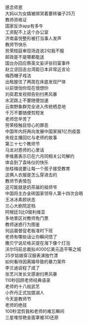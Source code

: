 感念师恩  
大妈以为女婿被绑哭着要转骗子25万  
教师资格证  
国家反诈app有多牛  
工资配不上这个办公室  
济南喜悦整形被打当事人发声  
教师节快乐  
劳荣枝庭审现场连说2句我不服  
邮政是不是哪都能送  
国台办回应蔡英文妄评张钧甯事件  
赵立坚回击台湾距日本非常近言论  
梅西帽子戏法  
出租屋住了两周在床底发现尸体  
以前很怕你现在很想你  
刘奕君发视频告别扫黑风暴  
水泥路上不要随便加速  
云南野象群完全进入传统栖息地  
千万不要随便剪短发  
老师您辛苦了  
劳荣枝触目惊心的罪恶  
中国年内将再向发展中国家捐1亿剂疫苗  
央视主播回忆与老师的故事  
第三十七个教师节  
马龙对恩师的心里话  
李维嘉表示已在六月同相关公司解约  
体会到了袁咏仪的快乐  
张桂梅说要让每一个孩子接受教育  
这俩人衣服是怎么穿进去的  
教师节表情包  
这可能就是奶茶届的祖师爷  
中国将主办金砖国家领导人第十四次会晤  
王冰冰素颜状态  
兰心大剧院定档  
阿根廷3比0玻利维亚  
多地景区对教师免门票  
教师迷惑行为图鉴  
何运晨督促老板准时下班  
老师有哪些话让你瞬间悟了  
撒贝宁说尼格买提在海下像个灯泡  
沃尔玛前总裁拟4000亿美元造平等之城  
25岁姑娘穿汉服表演独竹漂  
如何看待因离婚导致的暴力案件  
李兰迪说程了成了  
张艺兴发长文感谢扫黑风暴  
110秒回顾老师经典语录  
老师的十八般武艺  
小乔丹正式加盟湖人  
今天是教师节  
老师的绝技  
100秒混剪我和老师的难忘瞬间  
三星堆惊艳金面罩被3D还原  
